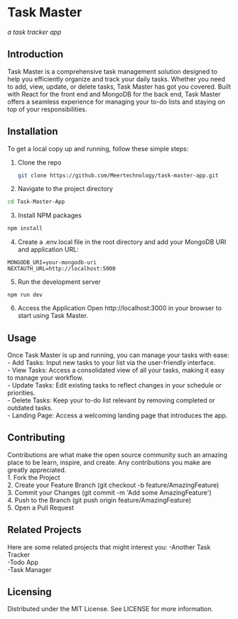 <h1>Task Master</h1>
<i>a task tracker app</i>

<h2>Introduction</h2>

Task Master is a comprehensive task management solution designed to help you efficiently organize and track your daily tasks. Whether you need to add, view, update, or delete tasks, Task Master has got you covered. Built with React for the front end and MongoDB for the back end, Task Master offers a seamless experience for managing your to-do lists and staying on top of your responsibilities.



<h2>Installation</h2>

To get a local copy up and running, follow these simple steps:

1. Clone the repo
   ```sh
   git clone https://github.com/Meertechnology/task-master-app.git

   ```
2. Navigate to the project directory

```sh
cd Task-Master-App
```

3. Install NPM packages

```sh
npm install
```

4. Create a .env.local file in the root directory and add your MongoDB URI and application URL:

```
MONGODB_URI=your-mongodb-uri
NEXTAUTH_URL=http://localhost:5000
```

5. Run the development server

```
npm run dev
```

6. Access the Application Open http://localhost:3000 in your browser to start using Task Master.

<h2>Usage</h2>
Once Task Master is up and running, you can manage your tasks with ease:<br>
- Add Tasks: Input new tasks to your list via the user-friendly interface.<br>
- View Tasks:  Access a consolidated view of all your tasks, making it easy to manage your workflow.<br>
- Update Tasks:  Edit existing tasks to reflect changes in your schedule or priorities.<br>
- Delete Tasks: Keep your to-do list relevant by removing completed or outdated tasks.<br>
- Landing Page: Access a welcoming landing page that introduces the app.

<h2>Contributing</h2>
Contributions are what make the open source community such an amazing place to be learn, inspire, and create. Any contributions you make are greatly appreciated.<br>
1. Fork the Project<br>
2. Create your Feature Branch (git checkout -b feature/AmazingFeature)<br>
3. Commit your Changes (git commit -m 'Add some AmazingFeature')<br>
4. Push to the Branch (git push origin feature/AmazingFeature)<br>
5. Open a Pull Request

<h2>Related Projects</h2>
Here are some related projects that might interest you:
-Another Task Tracker<br>
-Todo App<br>
-Task Manager

<h2>Licensing</h2>
Distributed under the MIT License. See LICENSE for more information.
